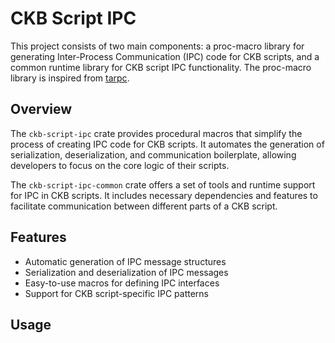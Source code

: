 # CKB Script IPC

This project consists of two main components: a proc-macro library for
generating Inter-Process Communication (IPC) code for CKB scripts, and a common
runtime library for CKB script IPC functionality. The proc-macro library is
inspired from [tarpc](https://github.com/google/tarpc).


## Overview

The `ckb-script-ipc` crate provides procedural macros that simplify the process
of creating IPC code for CKB scripts. It automates the generation of
serialization, deserialization, and communication boilerplate, allowing
developers to focus on the core logic of their scripts.

The `ckb-script-ipc-common` crate offers a set of tools and runtime support for
IPC in CKB scripts. It includes necessary dependencies and features to
facilitate communication between different parts of a CKB script.

## Features

- Automatic generation of IPC message structures
- Serialization and deserialization of IPC messages
- Easy-to-use macros for defining IPC interfaces
- Support for CKB script-specific IPC patterns

## Usage

